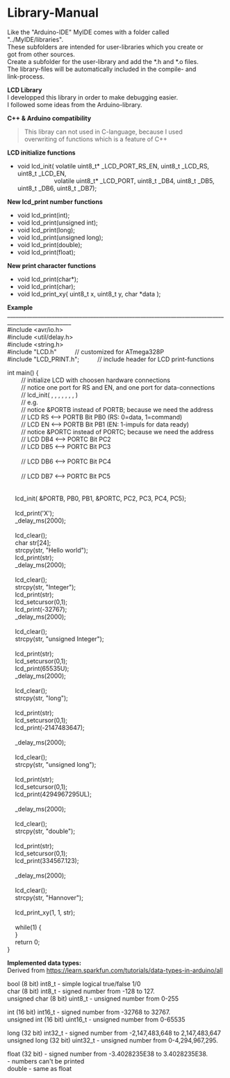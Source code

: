# Library-Manual<br>
Like the "Arduino-IDE" MyIDE comes with a folder called "../MyIDE/libraries".<br>
These subfolders are intended for user-libraries which you create or<br>
got from other sources.<br>
Create a subfolder for the user-library and add the *.h and *.o files.<br>
The library-files will be automatically included in the compile- and<br>
link-process.<br>

**LCD Library**<br>
I developped this library in order to make debugging easier.<br>
I followed some ideas from the Arduino-library.<br>

**C++ & Arduino compatibility**
> This libray can not used in C-language, because I used<br>
> overwriting of functions which is a feature of C++<br>

**LCD initialize functions<br>**
* void lcd_init( volatile uint8_t* _LCD_PORT_RS_EN, uint8_t _LCD_RS, uint8_t _LCD_EN,<br> 
&emsp;&emsp;&emsp;&emsp;&emsp;&emsp;volatile uint8_t* _LCD_PORT, uint8_t _DB4, uint8_t _DB5, uint8_t _DB6, uint8_t _DB7);<br>


**New lcd_print number functions<br>**
* void lcd_print(int);<br>
* void lcd_print(unsigned int);<br>
* void lcd_print(long);<br>
* void lcd_print(unsigned long);<br>
* void lcd_print(double);<br>
* void lcd_print(float);<br>

**New print character functions<br>**
* void lcd_print(char*);<br>
* void lcd_print(char);<br>
* void lcd_print_xy( uint8_t x, uint8_t y, char *data );<br>

**Example<br>**
_____________________________________________________________________________________________________<br>
#include &lt;avr/io.h&gt;<br>
#include &lt;util/delay.h&gt;<br>
#include &lt;string.h&gt;<br>
#include "LCD.h"&ensp;&ensp;&ensp;&ensp;&emsp;// customized for ATmega328P<br>
#include "LCD_PRINT.h";&ensp;&ensp;&ensp;&ensp;&emsp;// include header for LCD print-functions<br>

int main() {<br>
&emsp;&emsp;	// initialize LCD with choosen hardware connections<br>
&emsp;&emsp;	// notice one port for RS and EN, and one port for data-connections<br>
&emsp;&emsp;	// lcd_init( <PORT of RS and EN>, <RS-pin>, <EN-pin>, <PORT of data>, <DB4-pin>, <DB5-pin>, <DB6-pin>, <DB7-pin>)<br>
&emsp;&emsp;		// e.g.<br>
&emsp;&emsp;		// notice &PORTB instead of PORTB; because we need the address<br>
&emsp;&emsp;		// LCD RS      <-->  PORTB Bit PB0     (RS: 0=data, 1=command)<br>
&emsp;&emsp;		// LCD EN      <-->  PORTB Bit PB1     (EN: 1-impuls for data ready)<br>
&emsp;&emsp;		// notice &PORTC instead of PORTC; because we need the address<br>
&emsp;&emsp;		// LCD DB4     <-->  PORTC Bit PC2<br>
&emsp;&emsp;		// LCD DB5     <-->  PORTC Bit PC3<br>		
&emsp;&emsp;		// LCD DB6     <-->  PORTC Bit PC4<br>		
&emsp;&emsp;		// LCD DB7     <-->  PORTC Bit PC5<br>	
	<br>
&emsp;	lcd_init( &PORTB, PB0, PB1, &PORTC, PC2, PC3, PC4, PC5);<br>
	<br>
&emsp;	lcd_print('X');<br>	
&emsp;	_delay_ms(2000);<br>
	<br>
&emsp;	lcd_clear();<br>
&emsp;	char str[24];<br>
&emsp;	strcpy(str, "Hello world");<br>
&emsp;	lcd_print(str);<br>	
&emsp;	_delay_ms(2000);<br>
	<br>
&emsp;	lcd_clear();<br>
&emsp;	strcpy(str, "Integer");<br>
&emsp;	lcd_print(str);<br>
&emsp;	lcd_setcursor(0,1);<br>
&emsp;	lcd_print(-32767);<br>
&emsp;	_delay_ms(2000);<br>
	<br>
&emsp;	lcd_clear();<br>
&emsp;	strcpy(str, "unsigned Integer");<br>		
&emsp;	lcd_print(str);<br>
&emsp;	lcd_setcursor(0,1);<br>
&emsp;	lcd_print(65535U);<br>
&emsp;	_delay_ms(2000);<br>
	<br>
&emsp;	lcd_clear();<br>
&emsp;	strcpy(str, "long");<br>	
&emsp;	lcd_print(str);<br>
&emsp;	lcd_setcursor(0,1);<br>
&emsp;	lcd_print(-2147483647);<br>		
&emsp;	_delay_ms(2000);<br>
	<br>
&emsp;	lcd_clear();<br>
&emsp;	strcpy(str, "unsigned long");<br>			
&emsp;	lcd_print(str);<br>
&emsp;	lcd_setcursor(0,1);<br>
&emsp;	lcd_print(4294967295UL);<br>		
&emsp;	_delay_ms(2000);<br>
	<br>
&emsp;	lcd_clear();<br>
&emsp;	strcpy(str, "double");<br>			
&emsp;	lcd_print(str);<br>
&emsp;	lcd_setcursor(0,1);<br>
&emsp;	lcd_print(334567.123);<br>		
&emsp;	_delay_ms(2000);<br>
	<br>
&emsp;	lcd_clear();<br>
&emsp;	strcpy(str, "Hannover");<br>			
&emsp;	lcd_print_xy(1, 1, str);<br>
	<br>
&emsp;	while(1) {<br>
&emsp;	}<br>
&emsp;	return 0;<br>
}<br>

**Implemented data types:<br>**
Derived from https://learn.sparkfun.com/tutorials/data-types-in-arduino/all<br>

bool (8 bit)           int8_t    - simple logical true/false 1/0<br>
char (8 bit)           int8_t    - signed number from -128 to 127. <br>
unsigned char (8 bit)  uint8_t   - unsigned number from 0-255<br>

int (16 bit)           int16_t  - signed number from -32768 to 32767.<br>
unsigned int (16 bit)  uint16_t - unsigned number from 0-65535<br> 

long (32 bit)          int32_t  - signed number from -2,147,483,648 to 2,147,483,647<br>
unsigned long (32 bit) uint32_t - unsigned number from 0-4,294,967,295.<br>

float (32 bit)                  - signed number from -3.4028235E38 to 3.4028235E38.<br>
								- numbers can't be printed<br>
double 							- same as float<br> 



